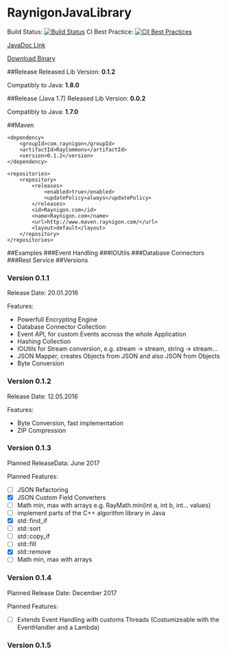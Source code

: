 # RaynigonJavaLibrary
Build Status: [![Build Status](https://travis-ci.org/raynigon/RaynigonJavaLibrary.svg?branch=master)](https://travis-ci.org/raynigon/RaynigonJavaLibrary)
CI Best Practice: [![CII Best Practices](https://bestpractices.coreinfrastructure.org/projects/522/badge)](https://bestpractices.coreinfrastructure.org/projects/522)


[JavaDoc Link](http://rccnet.de/javadoc/rayjavalib/index.html)

[Download Binary](http://rccnet.de/index.php/downloads/download/4-java/2-ray-java-lib)

##Release
Released Lib Version: **0.1.2**

Compatibly to Java: **1.8.0**

##Release (Java 1.7)
Released Lib Version: **0.0.2**

Compatibly to Java: **1.7.0**

##Maven

```
<dependency>
	<groupId>com.raynigon</groupId>
	<artifactId>RayCommons</artifactId>
	<version>0.1.2</version>
</dependency>
```

```
<repositories>
	<repository>
		<releases>
			<enabled>true</enabled>
			<updatePolicy>always</updatePolicy>
		</releases>
		<id>Raynigon.com</id>
		<name>Raynigon.com</name>
		<url>http://www.maven.raynigon.com/</url>
		<layout>default</layout>
	</repository>
</repositories>
```

##Examples
###Event Handling
###IOUtils
###Database Connectors
###Rest Service
##Versions
### Version 0.1.1
Release Date: 20.01.2016

Features:
- Powerfull Encrypting Engine
- Database Connector Collection
- Event API, for custom Events accross the whole Application
- Hashing Collection
- IOUtils for Stream conversion, e.g. stream -> stream, string -> stream...
- JSON Mapper, creates Objects from JSON and also JSON from Objects
- Byte Conversion

### Version 0.1.2
Release Date: 12.05.2016

Features:
- Byte Conversion, fast implementation
- ZIP Compression

### Version 0.1.3
Planned ReleaseData: June 2017

Planned Features:
- [ ] JSON Refactoring
- [x] JSON Custom Field Converters
- [ ] Math min, max with arrays e.g. RayMath.min(int a, int b, int... values)
- [ ] implement parts of the C++ algorithm library in Java
 - [x] std::find_if
 - [ ] std::sort
 - [ ] std::copy_if
 - [ ] std::fill
 - [x] std::remove
 - [ ] Math min, max with arrays

### Version 0.1.4
Planned Release Date: December 2017

Planned Features:
  - [ ] Extends Event Handling with customs Threads (Costumizeable with the EventHandler and a Lambda)

### Version 0.1.5
